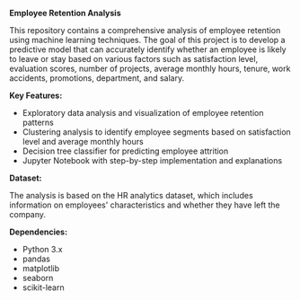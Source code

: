 **Employee Retention Analysis**

This repository contains a comprehensive analysis of employee retention using machine learning techniques. The goal of this project is to develop a predictive model that can accurately identify whether an employee is likely to leave or stay based on various factors such as satisfaction level, evaluation scores, number of projects, average monthly hours, tenure, work accidents, promotions, department, and salary.

**Key Features:**

- Exploratory data analysis and visualization of employee retention patterns
- Clustering analysis to identify employee segments based on satisfaction level and average monthly hours
- Decision tree classifier for predicting employee attrition
- Jupyter Notebook with step-by-step implementation and explanations

**Dataset:**

The analysis is based on the HR analytics dataset, which includes information on employees' characteristics and whether they have left the company.

**Dependencies:**

- Python 3.x
- pandas
- matplotlib
- seaborn
- scikit-learn

